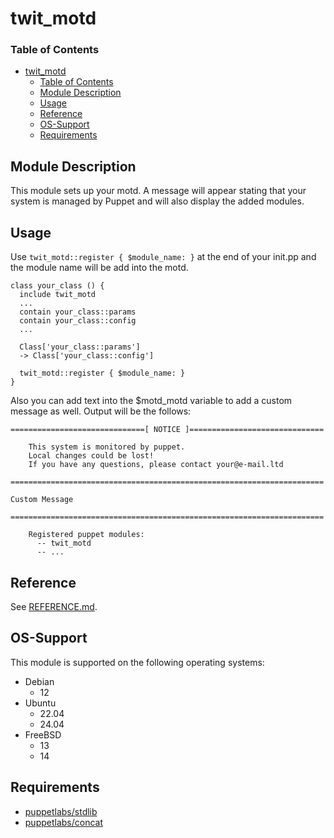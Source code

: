 # twit_motd

### Table of Contents

- [twit\_motd](#twit_motd)
    - [Table of Contents](#table-of-contents)
  - [Module Description](#module-description)
  - [Usage](#usage)
  - [Reference](#reference)
  - [OS-Support](#os-support)
  - [Requirements](#requirements)

## Module Description

This module sets up your motd. A message will appear stating that your system is managed by Puppet and will also display the added modules.

## Usage

Use ```twit_motd::register { $module_name: }``` at the end of your init.pp and the module name will be add into the motd.

```
class your_class () {
  include twit_motd
  ...
  contain your_class::params
  contain your_class::config
  ...

  Class['your_class::params']
  -> Class['your_class::config']

  twit_motd::register { $module_name: }
}

```

Also you can add text into the $motd_motd variable to add a custom message as well. Output will be the follows:

```
==============================[ NOTICE ]==============================

    This system is monitored by puppet.
    Local changes could be lost!
    If you have any questions, please contact your@e-mail.ltd

======================================================================

Custom Message

======================================================================

    Registered puppet modules:
      -- twit_motd
      -- ...

```


## Reference

See [REFERENCE.md](REFERENCE.md).

## OS-Support

This module is supported on the following operating systems:

* Debian
	* 12
* Ubuntu
	* 22.04
	* 24.04
* FreeBSD
	* 13
	* 14

## Requirements

- [puppetlabs/stdlib](https://forge.puppet.com/modules/puppetlabs/stdlib/readme)
- [puppetlabs/concat](https://forge.puppet.com/modules/puppetlabs/concat/readme)
